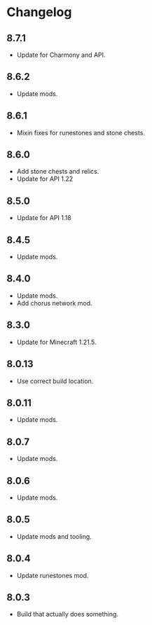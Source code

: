 # Changelog

## 8.7.1

- Update for Charmony and API.

## 8.6.2

- Update mods.

## 8.6.1

- Mixin fixes for runestones and stone chests.

## 8.6.0

- Add stone chests and relics.
- Update for API 1.22

## 8.5.0

- Update for API 1.18

## 8.4.5

- Update mods.

## 8.4.0

- Update mods.
- Add chorus network mod.

## 8.3.0

- Update for Minecraft 1.21.5.

## 8.0.13

- Use correct build location.

## 8.0.11

- Update mods.

## 8.0.7

- Update mods.

## 8.0.6

- Update mods.

## 8.0.5

- Update mods and tooling.

## 8.0.4

- Update runestones mod.

## 8.0.3

- Build that actually does something.
